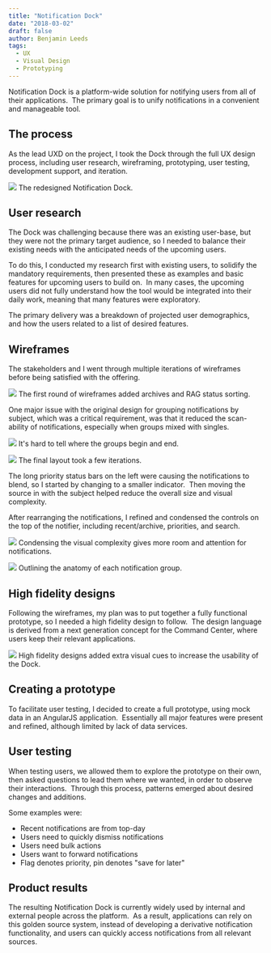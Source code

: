 ```yaml
---
title: "Notification Dock"
date: "2018-03-02"
draft: false
author: Benjamin Leeds
tags:
  - UX
  - Visual Design
  - Prototyping
---
```


Notification Dock is a platform-wide solution for notifying users from all of their applications.  The primary goal is to unify notifications in a convenient and manageable tool.

<!-- end -->

## The process

As the lead UXD on the project, I took the Dock through the full UX design process, including user research, wireframing, prototyping, user testing, development support, and iteration.

![](new-dock.png) The redesigned Notification Dock.

## User research

The Dock was challenging because there was an existing user-base, but they were not the primary target audience, so I needed to balance their existing needs with the anticipated needs of the upcoming users.

To do this, I conducted my research first with existing users, to solidify the mandatory requirements, then presented these as examples and basic features for upcoming users to build on.  In many cases, the upcoming users did not fully understand how the tool would be integrated into their daily work, meaning that many features were exploratory.

The primary delivery was a breakdown of projected user demographics, and how the users related to a list of desired features.

## Wireframes

The stakeholders and I went through multiple iterations of wireframes before being satisfied with the offering.

![](dock-wires-original.png) The first round of wireframes added archives and RAG status sorting.

One major issue with the original design for grouping notifications by subject, which was a critical requirement, was that it reduced the scan-ability of notifications, especially when groups mixed with singles.

![](dock-wires-original-1.png) It's hard to tell where the groups begin and end.

![](dock-wires-notification-transition.png) The final layout took a few iterations.

The long priority status bars on the left were causing the notifications to blend, so I started by changing to a smaller indicator.  Then moving the source in with the subject helped reduce the overall size and visual complexity.

After rearranging the notifications, I refined and condensed the controls on the top of the notifier, including recent/archive, priorities, and search.

![](notifier-wireframe-2.png) Condensing the visual complexity gives more room and attention for notifications.

![](notifier-wireframe-1.png) Outlining the anatomy of each notification group.

## High fidelity designs

Following the wireframes, my plan was to put together a fully functional prototype, so I needed a high fidelity design to follow.  The design language is derived from a next generation concept for the Command Center, where users keep their relevant applications.

![](new-dock.png) High fidelity designs added extra visual cues to increase the usability of the Dock.

## Creating a prototype

To facilitate user testing, I decided to create a full prototype, using mock data in an AngularJS application.  Essentially all major features were present and refined, although limited by lack of data services.

## User testing

When testing users, we allowed them to explore the prototype on their own, then asked questions to lead them where we wanted, in order to observe their interactions.  Through this process, patterns emerged about desired changes and additions.

Some examples were:

- Recent notifications are from top-day
- Users need to quickly dismiss notifications
- Users need bulk actions
- Users want to forward notifications
- Flag denotes priority, pin denotes "save for later"

## Product results

The resulting Notification Dock is currently widely used by internal and external people across the platform.  As a result, applications can rely on this golden source system, instead of developing a derivative notification functionality, and users can quickly access notifications from all relevant sources.
